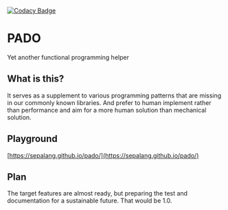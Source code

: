 [![Codacy Badge](https://api.codacy.com/project/badge/Grade/1d7d976b303b45fbaabb2cc219fd0ed5)](https://www.codacy.com/app/labeldock/pado?utm_source=github.com&amp;utm_medium=referral&amp;utm_content=sepalang/pado&amp;utm_campaign=Badge_Grade)

# PADO
Yet another functional programming helper

## What is this?
It serves as a supplement to various programming patterns that are missing in our commonly known libraries.
And prefer to human implement rather than performance and aim for a more human solution than mechanical solution.

## Playground
[https://sepalang.github.io/pado/](https://sepalang.github.io/pado/)

## Plan
The target features are almost ready, but preparing the test and documentation for a sustainable future. That would be 1.0.